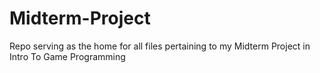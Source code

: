 # Midterm-Project
Repo serving as the home for all files pertaining to my Midterm Project in Intro To Game Programming
